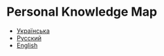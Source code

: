 # Personal Knowledge Map

- [Українська](Roadmap/Root-RU.md)
- [Русский](Roadmap/Root-RU.md)
- [English](Roadmap/Root-EN.md)

